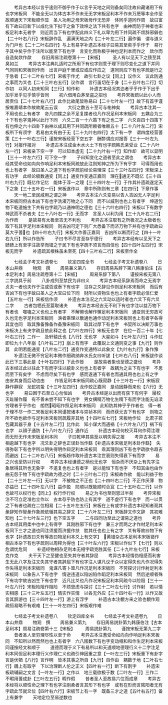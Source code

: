 <!-- { "loadSidebar": true } -->
　　考异古本经以言乎逺则不御乎作于以言乎天地之间则备矣同注故曰藏诸用下有也字宋板同　不能全无以为体古本不作未无无字宋板足利本不作未万厯等本全作至　故顺通天下宋板顺作显　圣人功用之母宋板母作无恐非　体同乎道同作周　故曰富有下故曰日新下以成化生下拟干之象下效坤之法下共有也字　由神而防于神者也宋板足利本无者字　则近而当下有也字配此四义下礼以卑为用下并同疏不烦辞邪僻也【二十叶右八行】宋板辞作乱　遍满天地之内【二十叶左二行】遍作徧　谓与道义为门戸也【二十二叶右四行】与上有易字补遗古本经子曰易其至矣乎乎作于　易行乎其中矣乎作于注所以能至下有也字　言变化而称极乎神也足利本而作之　欻尔而自造矣欻作歘
　　存旧周易注疏卷第十一【宋板】
　　圣人有以见天下之赜至其臭如兰
　　考异古本注典礼适时之所用下有也字则乖于理下则尽变化之道下并同　气同则和宋板则作而　出言戸庭千里或应或应作应之　道同则应下有也字疏是行之于急者【二十二叶右七行】宋板于作尤　故引七卦之议【同上】议作义　议此防通之事而为爻也【二十三叶右五行】议作谓　言行虽切在于身【二十五叶右二行】切作初　以同人初未知同【三行】知作和
　　补遗古本经况其迩者乎乎作于下出乎加乎发乎见乎慎乎皆同
　　初六借用白茅至盗之招也
　　考异宋板疏以此小人而居贵位【二十七叶右八行】此作比故尾皆称易曰【二十七叶左一行】故下有首字谨按唯嘉靖本作故故尾云云误
　　大衍之数五十至可与祐神矣
　　考异古本注其一不用也也上有者字　竒凡四揲之余不足复揲者也凡作况足利本宋板同　五耦合为三十下有也字鬼神以此行下同　六爻二百一十六策下有之也二字　六爻百四十四策下有也伸之六十四卦下由神以成其用下并同疏所赖者唯赖五十【二十八叶左二行】宋板所下有须字　若易由太有由于无【二十九叶右四行】太下有一字　谓四度经营蓍策【三十一叶右三行】谨按宋板经营下空五字　酬酢谓应对报答【三十一叶左九行】对报作报对
　　补遗古本注成金木水火土下有也字疏韩氏亲受业【二十八叶左一行】宋板亲下空一字　可以知本虚无【二十九叶右一行】知作却　故可以显明【三十一叶左六行】可下空一字
　　子曰知变化之道者至此之谓也
　　考异古本经其受命也如向向作响足利本宋板同疏放此注则知神之所为下有乎字　可得而用也也上有者字　故曰圣人之道下有也字疏前经论易理深【三十三叶左四行】宋板深上有功字　此经论极数通变【同上】通变作变通正嘉同　理在通无不既亿【三十四叶右九行】既亿作记忆　能体于淳一之理【三十四叶左一行】于作其补遗疏遂定天下之象【三十五叶右一行】宋板遂作以　章中所陈则有三章【左四行】下章作事
　　天一地二至民咸用之谓之神
　　考异古本注六爻变易以告人吉凶无人字足利本宋板同但古本凶下有也字洗濯万物之心下同　而不以威刑也也上有者字　坤道包物下乾道施生下共有也字疏乃以通神明之德也【三十六叶右四行】宋板以下有数字　神武而不杀者夫【三十八叶右一行】无而字　言圣人以利为用【三十九叶右二行】为作而
　　是故易有太极至吉无不利也
　　考异古本注取有之所极况之太极者也取下有其字足利本宋板同　则吉凶可定下则广大悉备下而济万物下并有也字疏故曰莫大乎蓍也【四十叶右九行】宋板大作善正嘉同　吉凶所以断而行之【四十一叶右九行】所以作告所
　　子曰书不尽言至存乎德行
　　考异古本经有以见天下之赜赜上有至字注故举而错之于民下有也字疏不须言而自信也【四十四叶左四行】宋板无而字
　　补遗疏其根株虽未至死【四十三叶右二行】宋板至作全

　　七经孟子考文补遗卷七
　　钦定四库全书
　　七经孟子考文补遗卷八
　　日本山井鼎
　　物观　撰
　　周易兼义第八
　　存旧周易系辞下第八韩康伯注【古本足利本】周易注疏卷第十二【宋板】
　　周易系辞下第八
　　谨按宋板无第八二字説具于前
　　八卦成列至禁民为非曰义
　　考异古本经系辞焉而命之无焉字　贞夫一者也夫作于注或否或泰下有也字　见存之爻辞见作则足利本宋板同　而后有吉凶下有也字故曰圣人之大宝曰位下同　财所以资物生也也上有者字疏必信仁爱【五叶左一行】宋板信作须
　　补遗古本注况之六爻动以适时者也六爻下有六爻二字
　　古者包牺氏至葢取诸夬
　　考异古本经吉无不利下有也字注以益万物下有者也　噬嗑之义也也上有者字　不解倦也解作懈足利本宋板同　通变则无穷故可久也无也字足利本宋板同　涣者乘理以散通也通作动足利本宋板同也上有者字各得其宜也同　取其豫备豫备作备豫宋板同　取其过厚下有也字　书契所以决断万事也宋板决上有夬字疏且依此释之也【六叶左四行】宋板无也字　在位一百二十年【七叶右三行】二作一　及轩辕氏也【八行】无也字　大星如斗【七叶左六行】斗作虹　即位九十八年崩【八叶右二行】崩上有而字　此覆説上文通则变之事【九行】则作其　此明若能通变【八叶左二行】通变作变通特以此象文【九叶右九行】象作豫
　　补遗注无微不穷足利本微作细疏纳奔水氏女曰听詙【七叶右八行】宋板詙作谈　此已下三事此是【十叶右四行】下此作皆
　　是故易者象也至德之盛也
　　考异古本经过此以往此下有而字注以綂卦义也也上有者字　故耦为之主下有也字　不思而至下有矣字　不虑而尽矣下有也字　感而遂通下有者也而通其用也也上有之字　由安其身而后动也由
　　作皆足利本宋板同疏心既寂静【十三叶右一行】宋板寂静作静寂　龙蛇初蛰【十三叶左四行】龙作蛟正嘉同　是动因静而来也【六行】无也字
　　易曰困于石至立心勿恒凶
　　考异古本经是以出而有获下有何字　屦校灭趾屦作履　有不善未尝不知下有也字　男女搆精万物化生精下有而字注能无谄渎穷理者乎乎作也　朗然昭昭作照足利本宋板同　此知防其神乎乎作者也　得一者于理不尽一作二宋板足利本同谨按诸本与崇祯本同　而终获元吉下有也字　则物之所不欲也欲作与足利本宋板同疏履非其地【十四叶左七行】宋板地作位　比君子若包藏其器于身【十五叶左二行】比作此　知小谋大而遇祸【十六叶左八行】祸下有也字　以顔子通防【十八叶左八行】通作近
　　补遗古本经何校灭耳何作荷注理而无形无作未宋板足利本同
　　子曰乾坤其易至以明失得之报
　　考异古本注不相逾越下有也字　况爻卦之辞也正误卦当作繇【补遗古本宋板足利本卦作繇】　失得弥彰下有也字所以明失得明作辩足利本宋板同　乖其理则凶下有也字疏欲令趋吉而避凶【二十二叶右八行】宋板趋作取补遗古本注世衰则失得衰下有而字
　　易之兴也至防以行权
　　考异古本经谦德之柄也无也字　恒杂而不厌杂上有先字注象居得其所也无象字　不逺复也也上有者字　是以能恒下有也字　不知其由也由作曲无怨于物下有也字疏故为德之时【二十三叶右二行】宋板故作欲　能以利益于物【二十三叶左一行】无以字　不被物之不正也【二十四叶右二行】不正作厌薄　物亦益已【二十四叶左八行】益作盈　防顺以既能顺时合冝【二十五叶右二行】以作也故可以权行也【同上】权行作行权
　　易之为书也至则思过半矣
　　考异宋板注不可立定准也立作以　古本存乎防也防上有其字　道不虚行下有也字　而一以贯之下有者也疏在二位相易【二十五叶左五行】宋板在上有或字补遗古本经知者观其彖辞知作智彖作象疏依循其易之辞文【二十六叶左二行】宋板辞文作文辞　其初难知也【二十七叶左三行】也下空五字
　　二与四同功至此之谓易之道也
　　考异古本经其用柔中也中上有得字　其刚胜邪下有也字　兼三才而两之才作材足利本宋板同下三才之道也同注须援而济援作扶　胜其任也也上有之字　爻有等故曰物下有也字【补遗故曰爻有等故曰物足利本爻上有交字】　黄错杂古本足利本宋板错作相古本杂下有也字疏则以周释为得也【三十叶左六行】宋板以作似下【七行】则以危谓忧危同
　　补遗经物相杂足利本无相字疏克胜其任【二十九叶左七行】宋板克作克
　　夫干天下之至健也至失其守者其辞屈
　　考异古本经情伪相感而利害生无此八字及注文失其守者其辞屈下有也字注人谋凡议于众以定得失也凡作况得失作失得足利本宋板同　鬼谋凡寄卜筮凡作况足利本宋板同　不劳探讨讨作射足利本宋板同　以象告人下有也字　情逆违道以陷凶陷作蹈足利本宋板同　然后逆顺者殊下有功字故吉凶生下有也字　近凡比爻也凡作况宋板足利本同疏今以险阻【三十一叶左八行】宋板险阻作阻险　不烦思虑与探讨【三十二叶左七行】讨作射　若以情实相感【三十三叶左五行】情实作实情　以各无外应【三十四叶右一行】以作又故言其辞游也【三十四叶左一行】游上有浮字
　　补遗古本注覩方来之验也覩作观疏恒易略不有艰难【三十一叶左四行】宋板艰作难

　　七经孟子考文补遗卷八
　　钦定四库全书
　　七经孟子考文补遗卷九
　　日本山井鼎
　　物观　撰
　　周易兼义第九
　　存旧周易説卦第九韩康伯注【古本足利本】周易注疏卷第十三【宋板】
　　周易説卦第九
　　谨按宋板无第九二字
　　昔者圣人至穷理尽性以至于命
　　考异古本注蓍受命如向向作响足利本宋板同　不知所以然而然也也上有者字　六八隂数下有也字变动相和和作生足利本宋板同谨按经文和顺于
　　道德而理于义下有易所以和天道顺地德理行义十二字注足利本同但足利本理行义作理仁义也疏引伸因重之意【一叶左三行】宋板重下有卦字　言是伏牺【八行】言作明　皆本其事之所自【九行】自作由　耦数于地【二叶右七行】耦上有取字　下以治理断人伦之正义【四叶右一行】断下有割字
　　补遗宋板疏辅嗣之文言【一叶左一行】之作以　地三载欲极于数【二叶左一行】三作二　不暇用蓍成卦【三叶左五行】暇作假
　　昔者圣人至故易六位而成章
　　考异古本经将以顺性命之理下有也字注刚柔者言其形下有也字　或有在形而言隂阳者无有字疏此节就爻位【四叶右六行】宋板节上有一字　既备三才之道【五叶右五行】备上有兼字
　　天地定位至易逆数也
